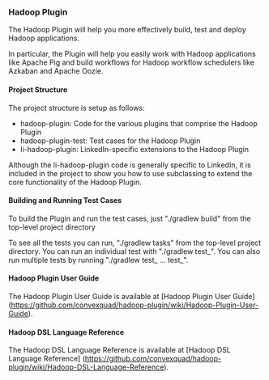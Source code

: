 <!--
Copyright 2014 LinkedIn Corp.

Licensed under the Apache License, Version 2.0 (the "License"); you may not
use this file except in compliance with the License. You may obtain a copy of
the License at

http://www.apache.org/licenses/LICENSE-2.0

Unless required by applicable law or agreed to in writing, software
distributed under the License is distributed on an "AS IS" BASIS, WITHOUT
WARRANTIES OR CONDITIONS OF ANY KIND, either express or implied. See the
License for the specific language governing permissions and limitations under
the License.
-->

### Hadoop Plugin

The Hadoop Plugin will help you more effectively build, test and deploy Hadoop applications.

In particular, the Plugin will help you easily work with Hadoop applications like Apache Pig and
build workflows for Hadoop workflow schedulers like Azkaban and Apache Oozie.

#### Project Structure

The project structure is setup as follows:

  * hadoop-plugin: Code for the various plugins that comprise the Hadoop Plugin
  * hadoop-plugin-test: Test cases for the Hadoop Plugin
  * li-hadoop-plugin: LinkedIn-specific extensions to the Hadoop Plugin

Although the li-hadoop-plugin code is generally specific to LinkedIn, it is included in the project
to show you how to use subclassing to extend the core functionality of the Hadoop Plugin.

#### Building and Running Test Cases

To build the Plugin and run the test cases, just "./gradlew build" from the top-level project
directory

To see all the tests you can run, "./gradlew tasks" from the top-level project directory. You can
run an individual test with "./gradlew test_<testName>". You can also run multiple tests by running
"./gradlew test_<testName1> ... test_<testNameN>".

#### Hadoop Plugin User Guide
The Hadoop Plugin User Guide is available at [Hadoop Plugin User Guide]
(https://github.com/convexquad/hadoop-plugin/wiki/Hadoop-Plugin-User-Guide).

#### Hadoop DSL Language Reference
The Hadoop DSL Language Reference is available at [Hadoop DSL Language Reference]
(https://github.com/convexquad/hadoop-plugin/wiki/Hadoop-DSL-Language-Reference).

